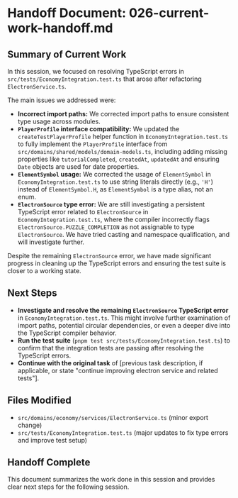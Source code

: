 # Handoff Document: 026-current-work-handoff.md

## Summary of Current Work

In this session, we focused on resolving TypeScript errors in `src/tests/EconomyIntegration.test.ts` that arose after refactoring `ElectronService.ts`.

The main issues we addressed were:

- **Incorrect import paths:** We corrected import paths to ensure consistent type usage across modules.
- **`PlayerProfile` interface compatibility:** We updated the `createTestPlayerProfile` helper function in `EconomyIntegration.test.ts` to fully implement the `PlayerProfile` interface from `src/domains/shared/models/domain-models.ts`, including adding missing properties like `tutorialCompleted`, `createdAt`, `updatedAt` and ensuring `Date` objects are used for date properties.
- **`ElementSymbol` usage:** We corrected the usage of `ElementSymbol` in `EconomyIntegration.test.ts` to use string literals directly (e.g., `'H'`) instead of `ElementSymbol.H`, as `ElementSymbol` is a type alias, not an enum.
- **`ElectronSource` type error:** We are still investigating a persistent TypeScript error related to `ElectronSource` in `EconomyIntegration.test.ts`, where the compiler incorrectly flags `ElectronSource.PUZZLE_COMPLETION` as not assignable to type `ElectronSource`. We have tried casting and namespace qualification, and will investigate further.

Despite the remaining `ElectronSource` error, we have made significant progress in cleaning up the TypeScript errors and ensuring the test suite is closer to a working state.

## Next Steps

- **Investigate and resolve the remaining `ElectronSource` TypeScript error** in `EconomyIntegration.test.ts`. This might involve further examination of import paths, potential circular dependencies, or even a deeper dive into the TypeScript compiler behavior.
- **Run the test suite** (`pnpm test src/tests/EconomyIntegration.test.ts`) to confirm that the integration tests are passing after resolving the TypeScript errors.
- **Continue with the original task** of [previous task description, if applicable, or state "continue improving electron service and related tests"].

## Files Modified

- `src/domains/economy/services/ElectronService.ts` (minor export change)
- `src/tests/EconomyIntegration.test.ts` (major updates to fix type errors and improve test setup)

## Handoff Complete

This document summarizes the work done in this session and provides clear next steps for the following session.
